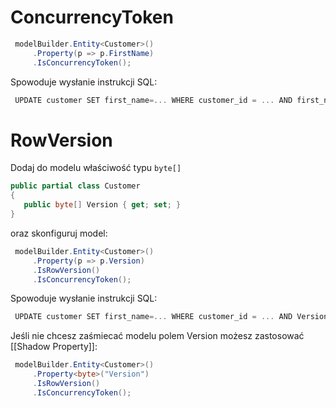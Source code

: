 
# ConcurrencyToken

~~~ csharp
 modelBuilder.Entity<Customer>()
     .Property(p => p.FirstName)
     .IsConcurrencyToken();
~~~ 

Spowoduje wysłanie instrukcji SQL:

~~~ csharp
 UPDATE customer SET first_name=... WHERE customer_id = ... AND first_name = ...
~~~ 

# RowVersion

Dodaj do modelu właściwość typu `byte[]`
~~~ csharp
public partial class Customer
{
   public byte[] Version { get; set; }
}
~~~ 

oraz skonfiguruj model:
~~~ csharp
 modelBuilder.Entity<Customer>()
     .Property(p => p.Version)
     .IsRowVersion()
     .IsConcurrencyToken();
~~~ 

Spowoduje wysłanie instrukcji SQL:

~~~ csharp
 UPDATE customer SET first_name=... WHERE customer_id = ... AND Version = ...
~~~ 

Jeśli nie chcesz zaśmiecać modelu polem Version możesz zastosować [[Shadow Property]]:

~~~ csharp
 modelBuilder.Entity<Customer>()
     .Property<byte>("Version")
     .IsRowVersion()
     .IsConcurrencyToken();
~~~ 


